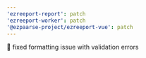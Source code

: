 ```yaml
---
'ezreeport-report': patch
'ezreeport-worker': patch
'@ezpaarse-project/ezreeport-vue': patch
---
```


🐛 fixed formatting issue with validation errors
